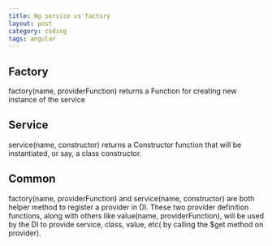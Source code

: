 ```yaml
---
title: Ng service vs factory
layout: post
category: coding
tags: angular
---
```


## Factory

factory(name, providerFunction) returns a Function for creating new instance of the service

## Service

service(name, constructor) returns a Constructor function that will be instantiated, or say, a class constructor.

## Common

factory(name, providerFunction) and service(name, constructor) are both helper method to register a provider in DI. These two provider definition functions, along with others like value(name, providerFunction), will be used by the DI to provide service, class, value, etc( by calling the $get method on provider).
